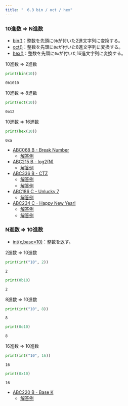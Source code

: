 ```yaml
---
title: "　6.3 bin / oct / hex"
---
```


### 10進数 ⇒ N進数

* [bin()](https://docs.python.org/ja/3/library/functions.html#bin)：整数を先頭に`0b`が付いた2進文字列に変換する。
* [oct()](https://docs.python.org/ja/3/library/functions.html#oct)：整数を先頭に`0o`が付いた8進文字列に変換する。
* [hex()](https://docs.python.org/ja/3/library/functions.html#hex)：整数を先頭に`0x`が付いた16進文字列に変換する。

10進数 ⇒ 2進数

```python:サンプルコード：sample_467.py
print(bin(10))
```

```text:実行結果
0b1010
```

10進数 ⇒ 8進数

```python:サンプルコード：sample_468.py
print(oct(10))
```

```text:実行結果
0o12
```

10進数 ⇒ 16進数

```python:サンプルコード：sample_469.py
print(hex(10))
```

```text:実行結果
0xa
```

- [ABC068 B - Break Number](https://atcoder.jp/contests/abc068/tasks/abc068_b)
    - [解答例](https://atcoder.jp/contests/abc068/submissions/15224399)
- [ABC215 B - log2(N)](https://atcoder.jp/contests/abc215/tasks/abc215_b)
    - [解答例](https://atcoder.jp/contests/abc215/submissions/27003271)
- [ABC336 B - CTZ](https://atcoder.jp/contests/abc336/tasks/abc336_b)
    - [解答例](https://atcoder.jp/contests/abc336/submissions/49317953)
    - [解答例](https://atcoder.jp/contests/abc336/submissions/49318113)
- [ABC186 C - Unlucky 7](https://atcoder.jp/contests/abc186/tasks/abc186_c)
    - [解答例](https://atcoder.jp/contests/abc186/submissions/22577789)
- [ABC234 C - Happy New Year!](https://atcoder.jp/contests/abc234/tasks/abc234_c)
    - [解答例](https://atcoder.jp/contests/abc234/submissions/29203214)
    - [解答例](https://atcoder.jp/contests/abc234/submissions/29203349)

### N進数 ⇒ 10進数

* [int(x,base=10)](https://docs.python.org/ja/3/library/functions.html#int)：整数を返す。

2進数 ⇒ 10進数

```python:サンプルコード：sample_470.py
print(int("10", 2))
```

```text:実行結果
2
```

```python:サンプルコード：sample_471.py
print(0b10)
```

```text:実行結果
2
```

8進数 ⇒ 10進数

```python:サンプルコード：sample_472.py
print(int("10", 8))
```

```text:実行結果
8
```

```python:サンプルコード：sample_473.py
print(0o10)
```

```text:実行結果
8
```

16進数 ⇒ 10進数

```python:サンプルコード：sample_474.py
print(int("10", 16))
```

```text:実行結果
16
```

```python:サンプルコード：sample_475.py
print(0x10)
```

```text:実行結果
16
```

- [ABC220 B - Base K](https://atcoder.jp/contests/abc220/tasks/abc220_b)
    - [解答例](https://atcoder.jp/contests/abc220/submissions/27245151)